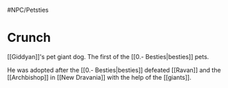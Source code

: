 #NPC/Petsties
# Crunch
[[Giddyan]]'s pet giant dog. The first of the [[0.- Besties|besties]] pets.

He was adopted after the [[0.- Besties|besties]] defeated [[Ravan]] and the [[Archbishop]] in [[New Dravania]] with the help of the [[giants]].